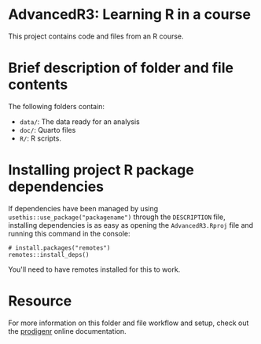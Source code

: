 # AdvancedR3: Learning R in a course

This project contains code and files from an R course.

# Brief description of folder and file contents

The following folders contain:

-   `data/`: The data ready for an analysis
-   `doc/`: Quarto files
-   `R/`: R scripts.

# Installing project R package dependencies

If dependencies have been managed by using
`usethis::use_package("packagename")` through the `DESCRIPTION` file,
installing dependencies is as easy as opening the `AdvancedR3.Rproj`
file and running this command in the console:

```         
# install.packages("remotes")
remotes::install_deps()
```

You'll need to have remotes installed for this to work.

# Resource

For more information on this folder and file workflow and setup, check
out the [prodigenr](https://rostools.github.io/prodigenr) online
documentation.

